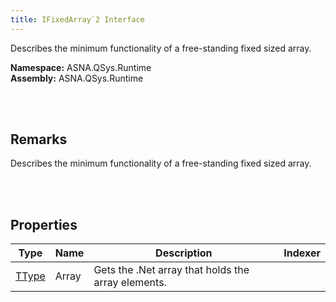 ```yaml
---
title: IFixedArray`2 Interface
---
```


Describes the minimum functionality of a free-standing fixed sized array.

**Namespace:** ASNA.QSys.Runtime <br/>
**Assembly:** ASNA.QSys.Runtime

<br>
<br>

## Remarks

Describes the minimum functionality of a free-standing fixed sized array.

[//]: # ($$TODO: Complete the Remarks section.)

<br>
<br>

## Properties

| Type | Name | Description | Indexer
| --- | --- | --- | --- 
| [TType]($$TODO-TType[].html) | Array | Gets the .Net array that holds the array elements. | 

<br>
<br>

